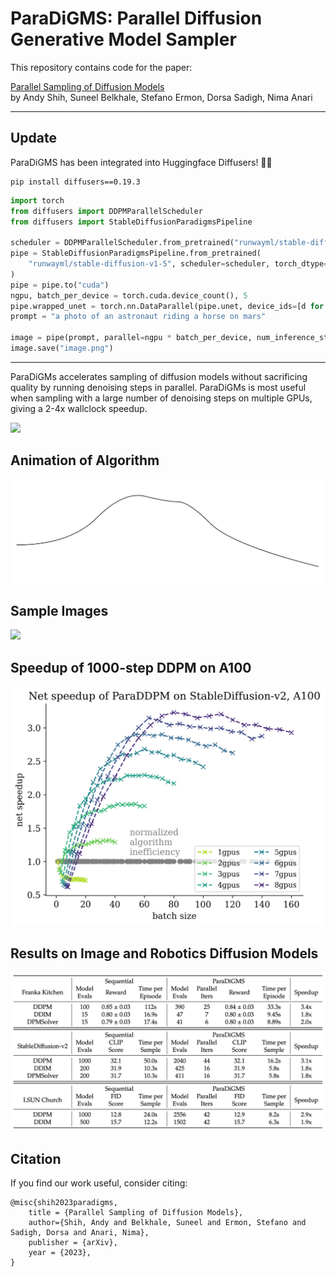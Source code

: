 # ParaDiGMS: Parallel Diffusion Generative Model Sampler

This repository contains code for the paper:

[Parallel Sampling of Diffusion Models](https://arxiv.org/abs/2305.16317) \
by Andy Shih, Suneel Belkhale, Stefano Ermon, Dorsa Sadigh, Nima Anari

-----
## Update

ParaDiGMS has been integrated into Huggingface Diffusers! 🥳🎉
```
pip install diffusers==0.19.3
```

```python
import torch
from diffusers import DDPMParallelScheduler
from diffusers import StableDiffusionParadigmsPipeline

scheduler = DDPMParallelScheduler.from_pretrained("runwayml/stable-diffusion-v1-5", subfolder="scheduler", timestep_spacing="trailing")
pipe = StableDiffusionParadigmsPipeline.from_pretrained(
    "runwayml/stable-diffusion-v1-5", scheduler=scheduler, torch_dtype=torch.float16
)
pipe = pipe.to("cuda")
ngpu, batch_per_device = torch.cuda.device_count(), 5
pipe.wrapped_unet = torch.nn.DataParallel(pipe.unet, device_ids=[d for d in range(ngpu)])
prompt = "a photo of an astronaut riding a horse on mars"

image = pipe(prompt, parallel=ngpu * batch_per_device, num_inference_steps=1000).images[0]
image.save("image.png")
```
-----

ParaDiGMs accelerates sampling of diffusion models without sacrificing quality by running denoising steps in parallel. ParaDiGMs is most useful when sampling with a large number of denoising steps on multiple GPUs, giving a 2-4x wallclock speedup.

![](imgs/paradigms.gif)

## Animation of Algorithm
![](imgs/method.gif)


## Sample Images
![](imgs/sample_images.png)

## Speedup of 1000-step DDPM on A100
![](imgs/paraddpm.png)

## Results on Image and Robotics Diffusion Models
![](imgs/results_table.png)

## Citation

If you find our work useful, consider citing:

```
@misc{shih2023paradigms,
    title = {Parallel Sampling of Diffusion Models},
    author={Shih, Andy and Belkhale, Suneel and Ermon, Stefano and Sadigh, Dorsa and Anari, Nima},
    publisher = {arXiv},
    year = {2023},
}
```
